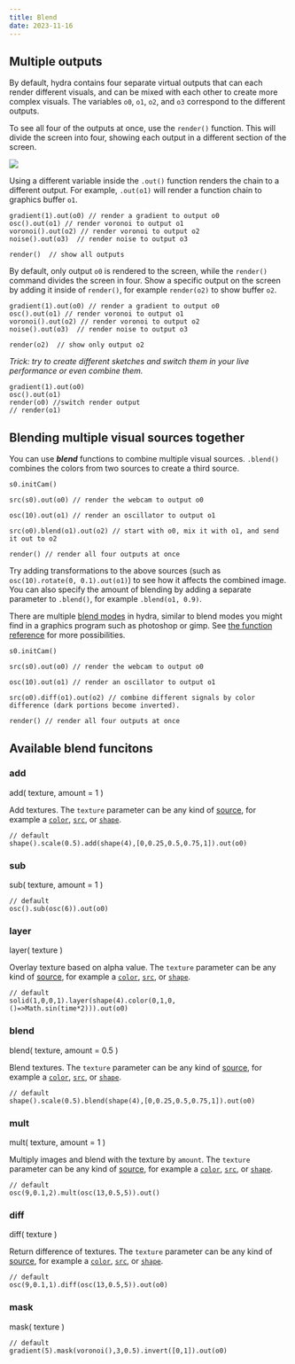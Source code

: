 ```yaml
---
title: Blend
date: 2023-11-16
---
```

## Multiple outputs 

By default, hydra contains four separate virtual outputs that can each render different visuals, and can be mixed with each other to create more complex visuals. The variables `o0`, `o1`, `o2`, and `o3` correspond to the different outputs. 

To see all four of the outputs at once, use the `render()` function. This will divide the screen into four, showing each output in a different section of the screen. 

![](https://i.imgur.com/m5Q0Na6.jpg)

Using a different variable inside the `.out()` function renders the chain to a different output. For example, `.out(o1)` will render a function chain to graphics buffer `o1`. 


```hydra
gradient(1).out(o0) // render a gradient to output o0
osc().out(o1) // render voronoi to output o1
voronoi().out(o2) // render voronoi to output o2
noise().out(o3)  // render noise to output o3

render()  // show all outputs
```

By default, only output `o0` is rendered to the screen, while the `render()` command divides the screen in four. Show a specific output on the screen by adding it inside of `render()`, for example `render(o2)` to show buffer `o2`.


```hydra
gradient(1).out(o0) // render a gradient to output o0
osc().out(o1) // render voronoi to output o1
voronoi().out(o2) // render voronoi to output o2
noise().out(o3)  // render noise to output o3

render(o2)  // show only output o2
```


*Trick: try to create different sketches and switch them in your live performance or even combine them.*


```hydra
gradient(1).out(o0)
osc().out(o1)
render(o0) //switch render output
// render(o1) 
```

## Blending multiple visual sources together
You can use ***blend*** functions to combine multiple visual sources. `.blend()` combines the colors from two sources to create a third source. 

```hydra
s0.initCam()

src(s0).out(o0) // render the webcam to output o0

osc(10).out(o1) // render an oscillator to output o1

src(o0).blend(o1).out(o2) // start with o0, mix it with o1, and send it out to o2

render() // render all four outputs at once
```

Try adding transformations to the above sources (such as `osc(10).rotate(0, 0.1).out(o1)`) to see how it affects the combined image. You can also specify the amount of blending by adding a separate parameter to `.blend()`, for example `.blend(o1, 0.9)`. 

There are multiple [blend modes](https://en.wikipedia.org/wiki/Blend_modes) in hydra, similar to blend modes you might find in a graphics program such as photoshop or gimp. See [the function reference](https://hydra.ojack.xyz/api/) for more possibilities. 

```hydra
s0.initCam()

src(s0).out(o0) // render the webcam to output o0

osc(10).out(o1) // render an oscillator to output o1

src(o0).diff(o1).out(o2) // combine different signals by color difference (dark portions become inverted).

render() // render all four outputs at once
```

## Available blend funcitons

### add
add( texture, amount = 1 )


Add textures.
The `texture` parameter can be any kind of [source](#sources), for
example a [`color`](#color), [`src`](#src), or [`shape`](#shape).
```hydra
// default
shape().scale(0.5).add(shape(4),[0,0.25,0.5,0.75,1]).out(o0)
```

### sub
sub( texture, amount = 1 )

```hydra
// default
osc().sub(osc(6)).out(o0)
```

### layer
layer( texture )

Overlay texture based on alpha value.
The `texture` parameter can be any kind of [source](#sources), for
example a [`color`](#color), [`src`](#src), or [`shape`](#shape).
```hydra
// default
solid(1,0,0,1).layer(shape(4).color(0,1,0,()=>Math.sin(time*2))).out(o0)
```

### blend
blend( texture, amount = 0.5 )


Blend textures.
The `texture` parameter can be any kind of [source](#sources), for
example a [`color`](#color), [`src`](#src), or [`shape`](#shape).
```hydra
// default
shape().scale(0.5).blend(shape(4),[0,0.25,0.5,0.75,1]).out(o0)
```

### mult
mult( texture, amount = 1 )


Multiply images and blend with the texture by `amount`.
The `texture` parameter can be any kind of [source](#sources), for
example a [`color`](#color), [`src`](#src), or [`shape`](#shape).
```hydra
// default
osc(9,0.1,2).mult(osc(13,0.5,5)).out()
```

### diff
diff( texture )


Return difference of textures.
The `texture` parameter can be any kind of [source](#sources), for
example a [`color`](#color), [`src`](#src), or [`shape`](#shape).
```hydra
// default
osc(9,0.1,1).diff(osc(13,0.5,5)).out(o0)
```

### mask
mask( texture )

```hydra
// default
gradient(5).mask(voronoi(),3,0.5).invert([0,1]).out(o0)
```


